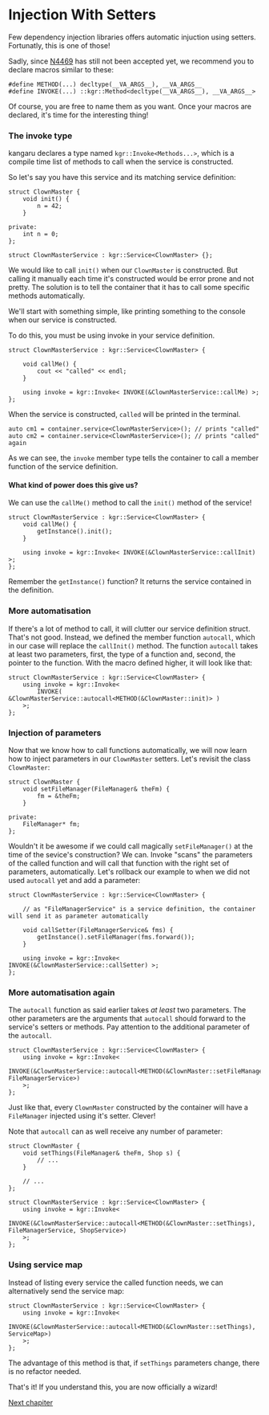 Injection With Setters
======================

Few dependency injection libraries offers automatic injuction using setters. Fortunatly, this is one of those!

Sadly, since [N4469](http://www.open-std.org/jtc1/sc22/wg21/docs/papers/2015/n4469.html) has still not been accepted yet, we recommend you to declare macros similar to these:

    #define METHOD(...) decltype(__VA_ARGS__), __VA_ARGS__
    #define INVOKE(...) ::kgr::Method<decltype(__VA_ARGS__), __VA_ARGS__>

Of course, you are free to name them as you want.
Once your macros are declared, it's time for the interesting thing!

### The invoke type

kangaru declares a type named `kgr::Invoke<Methods...>`, which is a compile time list of methods to call when the service is constructed.

So let's say you have this service and its matching service definition:

    struct ClownMaster {
        void init() {
            n = 42;
        }
        
    private:
        int n = 0;
    };

    struct ClownMasterService : kgr::Service<ClownMaster> {};
    
We would like to call `init()` when our `ClownMaster` is constructed. But calling it manually each time it's constructed would be error prone and not pretty.
The solution is to tell the container that it has to call some specific methods automatically.

We'll start with something simple, like printing something to the console when our service is constructed.

To do this, you must be using invoke in your service definition.

    struct ClownMasterService : kgr::Service<ClownMaster> {
        
        void callMe() {
            cout << "called" << endl;
        }
        
        using invoke = kgr::Invoke< INVOKE(&ClownMasterService::callMe) >;
    };
    
When the service is constructed, `called` will be printed in the terminal.

    auto cm1 = container.service<ClownMasterService>(); // prints "called"
    auto cm2 = container.service<ClownMasterService>(); // prints "called" again
    
As we can see, the `invoke` member type tells the container to call a member function of the service definition.
    
#### What kind of power does this give us?

We can use the `callMe()` method to call the `init()` method of the service!

    struct ClownMasterService : kgr::Service<ClownMaster> {
        void callMe() {
            getInstance().init();
        }
        
        using invoke = kgr::Invoke< INVOKE(&ClownMasterService::callInit) >;
    };
    
Remember the `getInstance()` function? It returns the service contained in the definition.
    
### More automatisation

If there's a lot of method to call, it will clutter our service definition struct. That's not good. Instead, we defined the member function `autocall`, which in our case will replace the `callInit()` method.
The function `autocall` takes at least two parameters, first, the type of a function and, second, the pointer to the function. With the macro defined higher, it will look like that:

    struct ClownMasterService : kgr::Service<ClownMaster> {
        using invoke = kgr::Invoke<
            INVOKE( &ClownMasterService::autocall<METHOD(&ClownMaster::init)> )
        >;
    };

### Injection of parameters

Now that we know how to call functions automatically, we will now learn how to inject parameters in our `ClownMaster` setters.
Let's revisit the class `ClownMaster`:

    struct ClownMaster {
        void setFileManager(FileManager& theFm) {
            fm = &theFm;
        }
        
    private:
        FileManager* fm;
    };
    
Wouldn't it be awesome if we could call magically `setFileManager()` at the time of the sevice's construction? We can. Invoke "scans" the parameters of the called function and will call that function with the right set of parameters, automatically. Let's rollback our example to when we did not used `autocall` yet and add a parameter:

    struct ClownMasterService : kgr::Service<ClownMaster> {
    
        // as "FileManagerService" is a service definition, the container will send it as parameter automatically
        
        void callSetter(FileManagerService& fms) {
            getInstance().setFileManager(fms.forward());
        }
        
        using invoke = kgr::Invoke< INVOKE(&ClownMasterService::callSetter) >;
    };
    
### More automatisation again

The `autocall` function as said earlier takes _at least_ two parameters. The other parameters are the arguments that `autocall` should forward to the service's setters or methods. Pay attention to the additional parameter of the `autocall`.

    struct ClownMasterService : kgr::Service<ClownMaster> {
        using invoke = kgr::Invoke<
            INVOKE(&ClownMasterService::autocall<METHOD(&ClownMaster::setFileManager), FileManagerService>)
        >;
    };
    
Just like that, every `ClownMaster` constructed by the container will have a `FileManager` injected using it's setter. Clever!

Note that `autocall` can as well receive any number of parameter:
    
    struct ClownMaster {
        void setThings(FileManager& theFm, Shop s) {
            // ...
        }
        
        // ...
    };
    
    struct ClownMasterService : kgr::Service<ClownMaster> {
        using invoke = kgr::Invoke<
            INVOKE(&ClownMasterService::autocall<METHOD(&ClownMaster::setThings), FileManagerService, ShopService>)
        >;
    };
    
### Using service map

Instead of listing every service the called function needs, we can alternatively send the service map:

    struct ClownMasterService : kgr::Service<ClownMaster> {
        using invoke = kgr::Invoke<
            INVOKE(&ClownMasterService::autocall<METHOD(&ClownMaster::setThings), ServiceMap>)
        >;
    };
    
The advantage of this method is that, if `setThings` parameters change, there is no refactor needed.

That's it! If you understand this, you are now officially a wizard!
 
[Next chapiter](section6_definitions.md)
